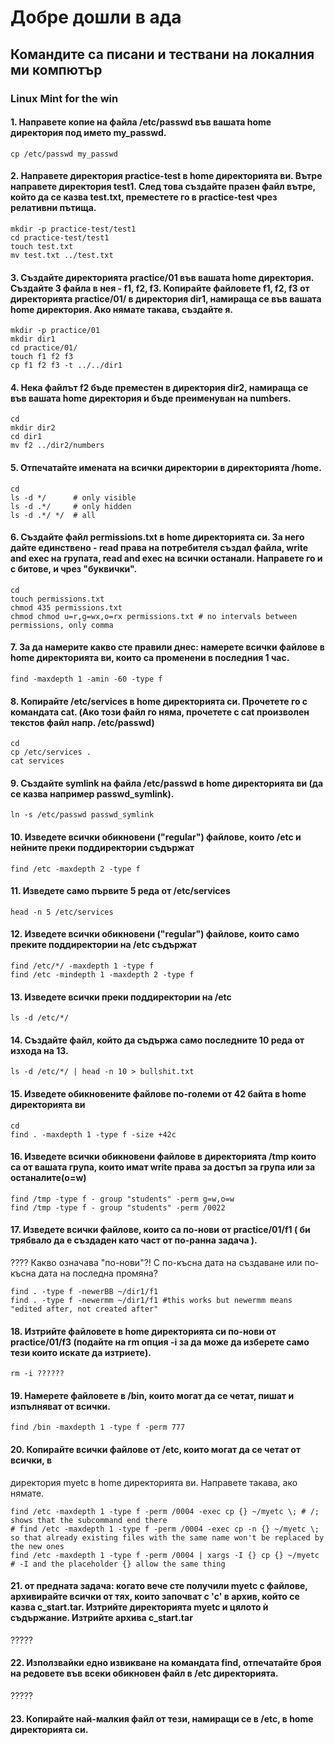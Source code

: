 # Добре дошли в ада
## Командите са писани и тествани на локалния ми компютър
### Linux Mint for the win

#### 1. Направете копие на файла /etc/passwd във вашата home директория под името my_passwd.
```
cp /etc/passwd my_passwd
```
#### 2. Направете директория practice-test в home директорията ви. Вътре направете директория test1. След това създайте празен файл вътре, който да се казва test.txt, преместете го в practice-test чрез релативни пътища.
```
mkdir -p practice-test/test1
cd practice-test/test1
touch test.txt
mv test.txt ../test.txt
```
#### 3. Създайте директорията practice/01 във вашата home директория. Създайте 3 файла в нея - f1, f2, f3. Копирайте файловете f1, f2, f3 от директорията practice/01/ в директория dir1, намираща се във вашата home директория. Ако нямате такава, създайте я.
```
mkdir -p practice/01
mkdir dir1
cd practice/01/
touch f1 f2 f3
cp f1 f2 f3 -t ../../dir1
```
#### 4. Нека файлът f2 бъде преместен в директория dir2, намираща се във вашата home директория и бъде преименуван на numbers.
```
cd
mkdir dir2
cd dir1
mv f2 ../dir2/numbers
```
#### 5. Отпечатайте имената на всички директории в директорията /home.
```
cd
ls -d */      # only visible
ls -d .*/     # only hidden
ls -d .*/ */  # all
```
#### 6. Създайте файл permissions.txt в home директорията си. За него дайте единствено - read права на потребителя създал файла, write and exec на групата, read and exec на всички останали. Направете го и с битове, и чрез "буквички".
```
cd
touch permissions.txt
chmod 435 permissions.txt
chmod chmod u=r,g=wx,o=rx permissions.txt # no intervals between permissions, only comma
```
#### 7. За да намерите какво сте правили днес: намерете всички файлове в home директорията ви, които са променени в последния 1 час.
```
find -maxdepth 1 -amin -60 -type f
```
#### 8. Копирайте /etc/services в home директорията си. Прочетете го с командата cat. (Ако този файл го няма, прочетете с cat произволен текстов файл напр. /etc/passwd)
```
cd
cp /etc/services .
cat services
```
#### 9. Създайте symlink на файла /etc/passwd в home директорията ви (да се казва например passwd_symlink).
```
ln -s /etc/passwd passwd_symlink
```
#### 10. Изведете всички обикновени ("regular") файлове, които /etc и нейните преки поддиректории съдържат
```
find /etc -maxdepth 2 -type f 
```
#### 11. Изведете само първите 5 реда от /etc/services
```
head -n 5 /etc/services
```
#### 12. Изведете всички обикновени ("regular") файлове, които само преките поддиректории на /etc съдържат
```
find /etc/*/ -maxdepth 1 -type f
find /etc -mindepth 1 -maxdepth 2 -type f
```
#### 13. Изведете всички преки поддиректории на /etc
```
ls -d /etc/*/
```
#### 14. Създайте файл, който да съдържа само последните 10 реда от изхода на 13.
```
ls -d /etc/*/ | head -n 10 > bullshit.txt
```
#### 15. Изведете обикновените файлове по-големи от 42 байта в home директорията ви
```
cd
find . -maxdepth 1 -type f -size +42c
```
#### 16. Изведете всички обикновени файлове в директорията /tmp които са от вашата група, които имат write права за достъп за група или за останалите(o=w)
```
find /tmp -type f - group "students" -perm g=w,o=w
find /tmp -type f - group "students" -perm /0022
```
#### 17. Изведете всички файлове, които са по-нови от practice/01/f1 ( би трябвало да е създаден като част от по-ранна задача ).
???? Какво означава "по-нови"?! С по-късна дата на създаване или по-късна дата на последна промяна?
```
find . -type f -newerBB ~/dir1/f1
find . -type f -newermm ~/dir1/f1 #this works but newermm means "edited after, not created after"
```
#### 18. Изтрийте файловете в home директорията си по-нови от practice/01/f3 (подайте на rm опция -i за да може да изберете само тези които искате да изтриете).
```
rm -i ??????
```
#### 19. Намерете файловете в /bin, които могат да се четат, пишат и изпълняват от всички.
```
find /bin -maxdepth 1 -type f -perm 777
```
#### 20. Копирайте всички файлове от /etc, които могат да се четат от всички, в
директория myetc в home директорията ви. Направете такава, ако нямате.
```
find /etc -maxdepth 1 -type f -perm /0004 -exec cp {} ~/myetc \; # /; shows that the subcommand end there
# find /etc -maxdepth 1 -type f -perm /0004 -exec cp -n {} ~/myetc \; so that already existing files with the same name won't be replaced by the new ones
find /etc -maxdepth 1 -type f -perm /0004 | xargs -I {} cp {} ~/myetc # -I and the placeholder {} allow the same thing
```
#### 21. от предната задача: когато вече сте получили myetc с файлове, архивирайте всички от тях, които започват с 'c' в архив, който се казва c_start.tar. Изтрийте директорията myetc и цялото ѝ съдържание. Изтрийте архива c_start.tar
?????
#### 22. Използвайки едно извикване на командата find, отпечатайте броя на редовете във всеки обикновен файл в /etc директорията.
?????
#### 23. Копирайте най-малкия файл от тези, намиращи се в /etc, в home директорията си.

